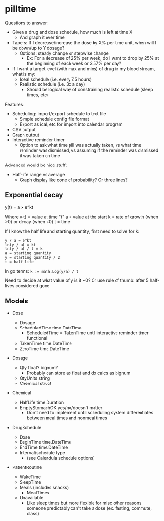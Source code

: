 # pilltime
Questions to answer:
- Given a drug and dose schedule, how much is left at time X 
  - And graph it over time 
- Tapers: If I decrease/increase the dose by X% per time unit, when will I be
  down/up to Y dosage?
  - Options: steady change or stepwise change
    - Ex: For a decrease of 25% per week, do I want to drop by 25% at the
      beginning of each week or 3.57% per day?
- If I want a target level (with max and mins) of drug in my blood stream, what
  is my:
  - Ideal schedule (i.e. every 7.5 hours)
  - Realistic schedule (i.e. 3x a day)
    - Should be logical way of constraining realistic schedule (sleep times,
      etc)

Features:
- Scheduling: import/export schedule to text file
  - Simple schedule config file format
  - Export as ical, etc for import into calendar program
- CSV output
- Graph output
- Interactive reminder timer
  - Option to ask what time pill was actually taken, vs what time
    reminder was dismissed, vs assuming if the reminder was dismissed it was
    taken on time

Advanced would be nice stuff:
- Half-life range vs average
  - Graph display like cone of probability? Or three lines?

## Exponential decay
y(t) = a × e^kt

Where y(t) = value at time "t"
a = value at the start
k = rate of growth (when >0) or decay (when <0)
t = time

If I know the half life and starting quantity, first need to solve for k:

````
y / a = e^kt
ln(y / a) = kt
ln(y / a) / t = k
a = starting quantity
y = starting quantity / 2
t = half life
````

In go terms: `k := math.Log(y/a) / t`


Need to decide at what value of y is it ~0? Or use rule of thumb: after 5
half-lives considered gone

## Models
- Dose
  - Dosage
  - ScheduledTime time.DateTime
    - ScheduledTime = TakenTime until interactive reminder timer functional
  - TakenTime time.DateTime
  - ZeroTime time.DateTime

- Dosage
  - Qty float? bignum?
    - Probably can store as float and do calcs as bignum
  - QtyUnits string
  - Chemical struct

- Chemical 
  - HalfLife time.Duration
  - EmptyStomachOK yes/no/doesn't matter
    - Don't need to implement until scheduling system differentiates between
      meal times and nonmeal times

- DrugSchedule
  - Dose
  - BeginTime time.DateTime
  - EndTime time.DateTime
  - Interval/schedule type
    - (see Calendula schedule options)

- PatientRoutine
  - WakeTime
  - SleepTime
  - Meals (includes snacks)
    - MealTimes
  - Unavailable
    - Like sleep times but more flexible for misc other reasons someone
      predictably can't take a dose (ex. fasting, commute, class)


